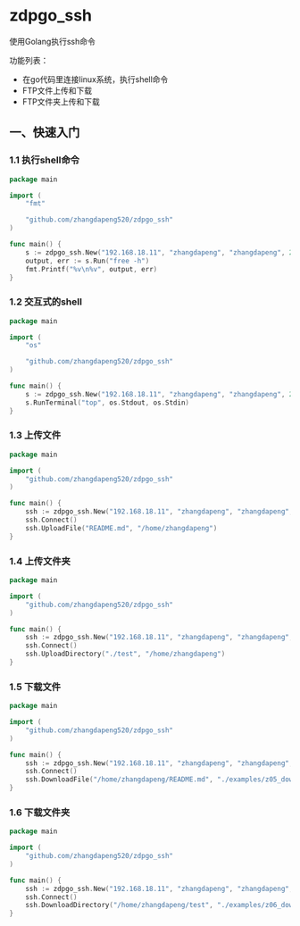 # zdpgo_ssh
使用Golang执行ssh命令

功能列表：
- 在go代码里连接linux系统，执行shell命令
- FTP文件上传和下载
- FTP文件夹上传和下载

## 一、快速入门

### 1.1 执行shell命令
```go
package main

import (
	"fmt"

	"github.com/zhangdapeng520/zdpgo_ssh"
)

func main() {
	s := zdpgo_ssh.New("192.168.18.11", "zhangdapeng", "zhangdapeng", 22)
	output, err := s.Run("free -h")
	fmt.Printf("%v\n%v", output, err)
}
```

### 1.2 交互式的shell
```go
package main

import (
	"os"

	"github.com/zhangdapeng520/zdpgo_ssh"
)

func main() {
	s := zdpgo_ssh.New("192.168.18.11", "zhangdapeng", "zhangdapeng", 22)
	s.RunTerminal("top", os.Stdout, os.Stdin)
}
```

### 1.3 上传文件
```go
package main

import (
	"github.com/zhangdapeng520/zdpgo_ssh"
)

func main() {
	ssh := zdpgo_ssh.New("192.168.18.11", "zhangdapeng", "zhangdapeng", 22)
	ssh.Connect()
	ssh.UploadFile("README.md", "/home/zhangdapeng")
}
```

### 1.4 上传文件夹
```go
package main

import (
	"github.com/zhangdapeng520/zdpgo_ssh"
)

func main() {
	ssh := zdpgo_ssh.New("192.168.18.11", "zhangdapeng", "zhangdapeng", 22)
	ssh.Connect()
	ssh.UploadDirectory("./test", "/home/zhangdapeng")
}
```

### 1.5 下载文件
```go
package main

import (
	"github.com/zhangdapeng520/zdpgo_ssh"
)

func main() {
	ssh := zdpgo_ssh.New("192.168.18.11", "zhangdapeng", "zhangdapeng", 22)
	ssh.Connect()
	ssh.DownloadFile("/home/zhangdapeng/README.md", "./examples/z05_download_file/")
}
```

### 1.6 下载文件夹
```go
package main

import (
	"github.com/zhangdapeng520/zdpgo_ssh"
)

func main() {
	ssh := zdpgo_ssh.New("192.168.18.11", "zhangdapeng", "zhangdapeng", 22)
	ssh.Connect()
	ssh.DownloadDirectory("/home/zhangdapeng/test", "./examples/z06_download_dir/")
}
```

